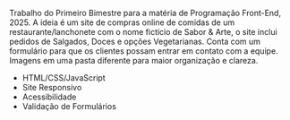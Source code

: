 Trabalho do Primeiro Bimestre para a matéria de Programação Front-End, 2025. 
  A ideia é um site de compras online de comidas de um restaurante/lanchonete com o nome fictício de Sabor & Arte, o site inclui pedidos de Salgados, Doces e opções Vegetarianas. Conta com um formulário para que os clientes possam entrar em contato com a equipe. Imagens em uma pasta diferente para maior organização e clareza.

- HTML/CSS/JavaScript
- Site Responsivo
- Acessibilidade
- Validação de Formulários
  
